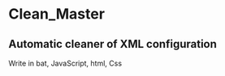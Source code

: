 # Clean_Master
Automatic cleaner of XML configuration
--------------------------------------

Write in bat, JavaScript, html, Css

